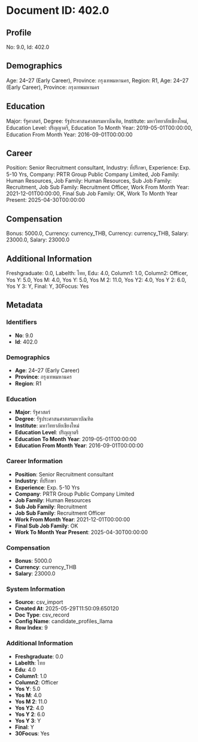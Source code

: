 # Document ID: 402.0

## Profile

No: 9.0, Id: 402.0

## Demographics

Age: 24–27   (Early Career), Province: กรุงเทพมหานคร, Region: R1, Age: 24–27   (Early Career), Province: กรุงเทพมหานคร

## Education

Major: รัฐศาสตร์, Degree: รัฐประศาสนศาสตรมหาบัณฑิต, Institute: มหาวิทยาลัยเชียงใหม่, Education Level: ปริญญาตรี, Education To Month Year: 2019-05-01T00:00:00, Education From Month Year: 2016-09-01T00:00:00

## Career

Position: Senior Recruitment consultant, Industry: ที่ปรึกษา, Experience: Exp. 5-10 Yrs, Company: PRTR Group Public Company Limited, Job Family: Human Resources, Job Family: Human Resources, Sub Job Family: Recruitment, Job Sub Family: Recruitment Officer, Work From Month Year: 2021-12-01T00:00:00, Final Sub Job Family: OK, Work To Month Year Present: 2025-04-30T00:00:00

## Compensation

Bonus: 5000.0, Currency: currency_THB, Currency: currency_THB, Salary: 23000.0, Salary: 23000.0

## Additional Information

Freshgraduate: 0.0, Labelth: ไทย, Edu: 4.0, Column1: 1.0, Column2: Officer, Yos Y: 5.0, Yos M: 4.0, Yos Y: 5.0, Yos M 2: 11.0, Yos Y2: 4.0, Yos Y 2: 6.0, Yos Y 3: Y, Final: Y, 30Focus: Yes

## Metadata

### Identifiers

- **No**: 9.0
- **Id**: 402.0

### Demographics

- **Age**: 24–27   (Early Career)
- **Province**: กรุงเทพมหานคร
- **Region**: R1

### Education

- **Major**: รัฐศาสตร์
- **Degree**: รัฐประศาสนศาสตรมหาบัณฑิต
- **Institute**: มหาวิทยาลัยเชียงใหม่
- **Education Level**: ปริญญาตรี
- **Education To Month Year**: 2019-05-01T00:00:00
- **Education From Month Year**: 2016-09-01T00:00:00

### Career Information

- **Position**: Senior Recruitment consultant
- **Industry**: ที่ปรึกษา
- **Experience**: Exp. 5-10 Yrs
- **Company**: PRTR Group Public Company Limited
- **Job Family**: Human Resources
- **Sub Job Family**: Recruitment
- **Job Sub Family**: Recruitment Officer
- **Work From Month Year**: 2021-12-01T00:00:00
- **Final Sub Job Family**: OK
- **Work To Month Year Present**: 2025-04-30T00:00:00

### Compensation

- **Bonus**: 5000.0
- **Currency**: currency_THB
- **Salary**: 23000.0

### System Information

- **Source**: csv_import
- **Created At**: 2025-05-29T11:50:09.650120
- **Doc Type**: csv_record
- **Config Name**: candidate_profiles_llama
- **Row Index**: 9

### Additional Information

- **Freshgraduate**: 0.0
- **Labelth**: ไทย
- **Edu**: 4.0
- **Column1**: 1.0
- **Column2**: Officer
- **Yos Y**: 5.0
- **Yos M**: 4.0
- **Yos M 2**: 11.0
- **Yos Y2**: 4.0
- **Yos Y 2**: 6.0
- **Yos Y 3**: Y
- **Final**: Y
- **30Focus**: Yes
